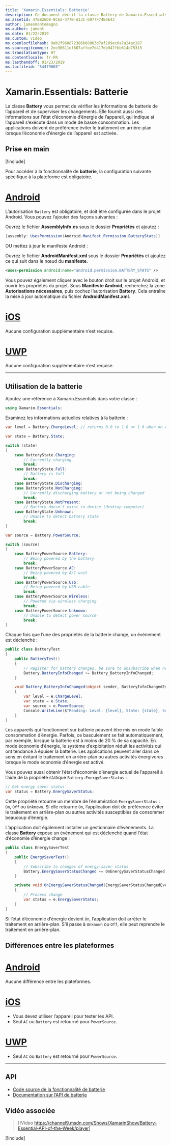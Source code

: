 ```yaml
---
title: 'Xamarin.Essentials: Batterie'
description: Ce document décrit la classe Battery de Xamarin.Essentials, qui vous permet d’accéder aux informations sur la batterie de l’appareil et de superviser les changements.
ms.assetid: 47EB26D8-8C62-477B-A13C-6977F74E6E43
author: jamesmontemagno
ms.author: jamont
ms.date: 01/22/2019
ms.custom: video
ms.openlocfilehash: 9ab2f960872386b68063d7af209ec0a7a24ac287
ms.sourcegitcommit: 2ee36611ef667affee7d417db947fbb614d75315
ms.translationtype: HT
ms.contentlocale: fr-FR
ms.lasthandoff: 01/23/2019
ms.locfileid: "54479665"
---
```

# <a name="xamarinessentials-battery"></a>Xamarin.Essentials: Batterie

La classe **Battery** vous permet de vérifier les informations de batterie de l’appareil et de superviser les changements. Elle fournit aussi des informations sur l’état d’économie d’énergie de l’appareil, qui indique si l’appareil s’exécute dans un mode de basse consommation. Les applications doivent de préférence éviter le traitement en arrière-plan lorsque l’économie d’énergie de l’appareil est activée.

## <a name="get-started"></a>Prise en main

[!include[](~/essentials/includes/get-started.md)]

Pour accéder à la fonctionnalité de **batterie**, la configuration suivante spécifique à la plateforme est obligatoire.

# <a name="androidtabandroid"></a>[Android](#tab/android)

L’autorisation `Battery` est obligatoire, et doit être configurée dans le projet Android. Vous pouvez l’ajouter des façons suivantes :

Ouvrez le fichier **AssemblyInfo.cs** sous le dossier **Propriétés** et ajoutez :

```csharp
[assembly: UsesPermission(Android.Manifest.Permission.BatteryStats)]
```

OU mettez à jour le manifeste Android :

Ouvrez le fichier **AndroidManifest.xml** sous le dossier **Propriétés** et ajoutez ce qui suit dans le nœud du **manifeste**.

```xml
<uses-permission android:name="android.permission.BATTERY_STATS" />
```

Vous pouvez également cliquer avec le bouton droit sur le projet Android, et ouvrir les propriétés du projet. Sous **Manifeste Android**, recherchez la zone **Autorisations nécessaires**, puis cochez l’autorisation **Battery**. Cela entraîne la mise à jour automatique du fichier **AndroidManifest.xml**.

# <a name="iostabios"></a>[iOS](#tab/ios)

Aucune configuration supplémentaire n’est requise.

# <a name="uwptabuwp"></a>[UWP](#tab/uwp)

Aucune configuration supplémentaire n’est requise.

-----

## <a name="using-battery"></a>Utilisation de la batterie

Ajoutez une référence à Xamarin.Essentials dans votre classe :

```csharp
using Xamarin.Essentials;
```

Examinez les informations actuelles relatives à la batterie :

```csharp
var level = Battery.ChargeLevel; // returns 0.0 to 1.0 or 1.0 when on AC or no battery.

var state = Battery.State;

switch (state)
{
    case BatteryState.Charging:
        // Currently charging
        break;
    case BatteryState.Full:
        // Battery is full
        break;
    case BatteryState.Discharging:
    case BatteryState.NotCharging:
        // Currently discharging battery or not being charged
        break;
    case BatteryState.NotPresent:
        // Battery doesn't exist in device (desktop computer)
    case BatteryState.Unknown:
        // Unable to detect battery state
        break;
}

var source = Battery.PowerSource;

switch (source)
{
    case BatteryPowerSource.Battery:
        // Being powered by the battery
        break;
    case BatteryPowerSource.AC:
        // Being powered by A/C unit
        break;
    case BatteryPowerSource.Usb:
        // Being powered by USB cable
        break;
    case BatteryPowerSource.Wireless:
        // Powered via wireless charging
        break;
    case BatteryPowerSource.Unknown:
        // Unable to detect power source
        break;
}
```

Chaque fois que l’une des propriétés de la batterie change, un événement est déclenché :

```csharp
public class BatteryTest
{
    public BatteryTest()
    {
        // Register for battery changes, be sure to unsubscribe when needed
        Battery.BatteryInfoChanged += Battery_BatteryInfoChanged;
    }

    void Battery_BatteryInfoChanged(object sender, BatteryInfoChangedEventArgs   e)
    {
        var level = e.ChargeLevel;
        var state = e.State;
        var source = e.PowerSource;
        Console.WriteLine($"Reading: Level: {level}, State: {state}, Source: {source}");
    }
}
```

Les appareils qui fonctionnent sur batterie peuvent être mis en mode faible consommation d’énergie. Parfois, ce basculement se fait automatiquement, par exemple, lorsque la batterie est à moins de 20 % de sa capacité. En mode économie d’énergie, le système d’exploitation réduit les activités qui ont tendance à épuiser la batterie. Les applications peuvent aller dans ce sens en évitant le traitement en arrière-plan ou autres activités énergivores lorsque le mode économie d’énergie est activé.

Vous pouvez aussi obtenir l’état d’économie d’énergie actuel de l’appareil à l’aide de la propriété statique `Battery.EnergySaverStatus` :

```csharp
// Get energy saver status
var status = Battery.EnergySaverStatus;
```

Cette propriété retourne un membre de l’énumération `EnergySaverStatus` : `On`, `Off` ou `Unknown`. Si elle retourne `On`, l’application doit de préférence éviter le traitement en arrière-plan ou autres activités susceptibles de consommer beaucoup d’énergie.

L’application doit également installer un gestionnaire d’événements. La classe **Battery** expose un événement qui est déclenché quand l’état d’économie d’énergie change :

```csharp
public class EnergySaverTest
{
    public EnergySaverTest()
    {
        // Subscribe to changes of energy-saver status
        Battery.EnergySaverStatusChanged += OnEnergySaverStatusChanged;
    }

    private void OnEnergySaverStatusChanged(EnergySaverStatusChangedEventArgs e)
    {
        // Process change
        var status = e.EnergySaverStatus;
    }
}
```

Si l’état d’économie d’énergie devient `On`, l’application doit arrêter le traitement en arrière-plan. S’il passe à `Unknown` ou `Off`, elle peut reprendre le traitement en arrière-plan.


## <a name="platform-differences"></a>Différences entre les plateformes

# <a name="androidtabandroid"></a>[Android](#tab/android)

Aucune différence entre les plateformes.

# <a name="iostabios"></a>[iOS](#tab/ios)

* Vous devez utiliser l’appareil pour tester les API. 
* Seul `AC` ou `Battery` est retourné pour `PowerSource`.

# <a name="uwptabuwp"></a>[UWP](#tab/uwp)

* Seul `AC` ou `Battery` est retourné pour `PowerSource`.

-----

## <a name="api"></a>API

- [Code source de la fonctionnalité de batterie](https://github.com/xamarin/Essentials/tree/master/Xamarin.Essentials/Battery)
- [Documentation sur l’API de batterie](xref:Xamarin.Essentials.Battery)

## <a name="related-video"></a>Vidéo associée

> [!Video https://channel9.msdn.com/Shows/XamarinShow/Battery-Essential-API-of-the-Week/player]

[!include[](~/essentials/includes/xamarin-show-essentials.md)]
